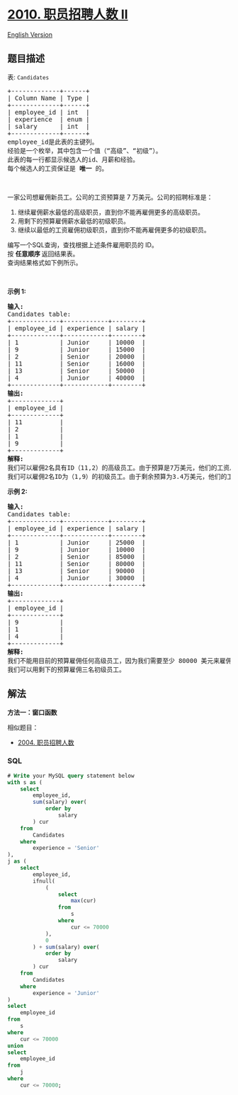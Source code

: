 # [2010. 职员招聘人数 II](https://leetcode.cn/problems/the-number-of-seniors-and-juniors-to-join-the-company-ii)

[English Version](/solution/2000-2099/2010.The%20Number%20of%20Seniors%20and%20Juniors%20to%20Join%20the%20Company%20II/README_EN.md)

## 题目描述

<!-- 这里写题目描述 -->

<p>表: <code>Candidates</code></p>

<pre>
+-------------+------+
| Column Name | Type |
+-------------+------+
| employee_id | int  |
| experience  | enum |
| salary      | int  |
+-------------+------+
employee_id是此表的主键列。
经验是一个枚举，其中包含一个值（“高级”、“初级”）。
此表的每一行都显示候选人的id、月薪和经验。
每个候选人的工资保证是 <strong>唯一</strong> 的。</pre>

<p>&nbsp;</p>

<p>一家公司想雇佣新员工。公司的工资预算是 7 万美元。公司的招聘标准是：</p>

<ol>
	<li>继续雇佣薪水最低的高级职员，直到你不能再雇佣更多的高级职员。</li>
	<li>用剩下的预算雇佣薪水最低的初级职员。</li>
	<li>继续以最低的工资雇佣初级职员，直到你不能再雇佣更多的初级职员。</li>
</ol>

<p>编写一个SQL查询，查找根据上述条件雇用职员的 ID。<br />
按 <strong>任意顺序 </strong>返回结果表。<br />
查询结果格式如下例所示。</p>

<p>&nbsp;</p>

<p><strong>示例 1:</strong></p>

<pre>
<strong>输入:</strong>
Candidates table:
+-------------+------------+--------+
| employee_id | experience | salary |
+-------------+------------+--------+
| 1           | Junior     | 10000  |
| 9           | Junior     | 15000  |
| 2           | Senior     | 20000  |
| 11          | Senior     | 16000  |
| 13          | Senior     | 50000  |
| 4           | Junior     | 40000  |
+-------------+------------+--------+
<strong>输出:</strong> 
+-------------+
| employee_id |
+-------------+
| 11          |
| 2           |
| 1           |
| 9           |
+-------------+
<strong>解释:</strong> 
我们可以雇佣2名具有ID（11,2）的高级员工。由于预算是7万美元，他们的工资总额是3.6万美元，我们还有3.4万美元，但他们不足以雇佣ID为 13 的高级职员。
我们可以雇佣2名ID为（1,9）的初级员工。由于剩余预算为3.4万美元，他们的工资总额为2.5万美元，我们还有9000美元，但他们不足以雇佣ID为 4 的初级员工。
</pre>

<p><strong>示例 2:</strong></p>

<pre>
<strong>输入:</strong>
Candidates table:
+-------------+------------+--------+
| employee_id | experience | salary |
+-------------+------------+--------+
| 1           | Junior     | 25000  |
| 9           | Junior     | 10000  |
| 2           | Senior     | 85000  |
| 11          | Senior     | 80000  |
| 13          | Senior     | 90000  |
| 4           | Junior     | 30000  |
+-------------+------------+--------+
<strong>输出:</strong> 
+-------------+
| employee_id |
+-------------+
| 9           |
| 1           |
| 4           |
+-------------+
<strong>解释:</strong> 
我们不能用目前的预算雇佣任何高级员工，因为我们需要至少 80000 美元来雇佣一名高级员工。
我们可以用剩下的预算雇佣三名初级员工。</pre>

## 解法

<!-- 这里可写通用的实现逻辑 -->

**方法一：窗口函数**

相似题目：

-   [2004. 职员招聘人数](/solution/2000-2099/2004.The%20Number%20of%20Seniors%20and%20Juniors%20to%20Join%20the%20Company/README.md)

<!-- tabs:start -->

### **SQL**

<!-- 这里可写当前语言的特殊实现逻辑 -->

```sql
# Write your MySQL query statement below
with s as (
    select
        employee_id,
        sum(salary) over(
            order by
                salary
        ) cur
    from
        Candidates
    where
        experience = 'Senior'
),
j as (
    select
        employee_id,
        ifnull(
            (
                select
                    max(cur)
                from
                    s
                where
                    cur <= 70000
            ),
            0
        ) + sum(salary) over(
            order by
                salary
        ) cur
    from
        Candidates
    where
        experience = 'Junior'
)
select
    employee_id
from
    s
where
    cur <= 70000
union
select
    employee_id
from
    j
where
    cur <= 70000;
```

<!-- tabs:end -->
